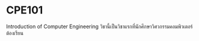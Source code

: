 # CPE101
Introduction of Computer Engineering
วิชานี้เป็นวิชาแรกที่นักศึกษาวิศวกรรมคอมพิวเตอร์ต้องเรียน
